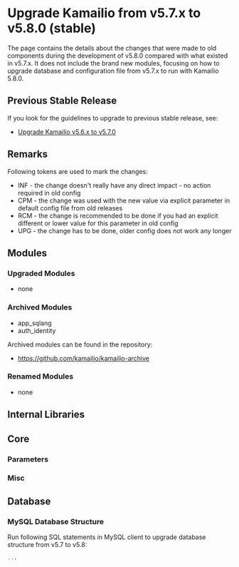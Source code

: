 # Upgrade Kamailio from v5.7.x to v5.8.0 (stable)

The page contains the details about the changes that were made to old
components during the development of v5.8.0 compared with what existed
in v5.7.x. It does not include the brand new modules, focusing on how to
upgrade database and configuration file from v5.7.x to run with Kamailio
5.8.0.

## Previous Stable Release

If you look for the guidelines to upgrade to previous stable release,
see:

-   [Upgrade Kamailio v5.6.x to v5.7.0](5.6.x-to-5.7.0.md)

## Remarks

Following tokens are used to mark the changes:

-   INF - the change doesn't really have any direct impact - no action
    required in old config
-   CPM - the change was used with the new value via explicit parameter
    in default config file from old releases
-   RCM - the change is recommended to be done if you had an explicit
    different or lower value for this parameter in old config
-   UPG - the change has to be done, older config does not work any
    longer

## Modules

### Upgraded Modules

-   none

### Archived Modules

-   app_sqlang
-   auth_identity

Archived modules can be found in the repository:

  - https://github.com/kamailio/kamailio-archive

### Renamed Modules

-   none

## Internal Libraries

## Core

### Parameters

### Misc

## Database

### MySQL Database Structure

Run following SQL statements in MySQL client to upgrade database
structure from v5.7 to v5.8:

``` sql
...
```
